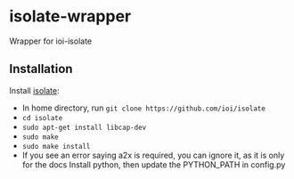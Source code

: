 # isolate-wrapper
Wrapper for ioi-isolate

## Installation
Install [isolate](https://github.com/ioi/isolate):
- In home directory, run `git clone https://github.com/ioi/isolate`
- `cd isolate`
- `sudo apt-get install libcap-dev`
- `sudo make`
- `sudo make install`
- If you see an error saying a2x is required, you can ignore it, as it is only for the docs
Install python, then update the PYTHON_PATH in config.py
